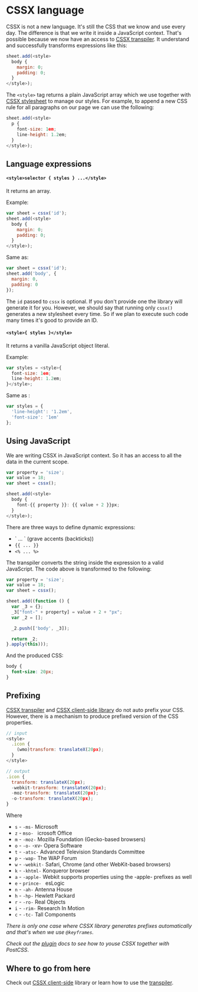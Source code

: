 # CSSX language

CSSX is not a new language. It's still the CSS that we know and use every day. The difference is that we write it inside a JavaScript context. That's possible because we now have an access to [CSSX transpiler](https://github.com/krasimir/cssx/tree/master/packages/cssx-transpiler). It understand and successfully transforms expressions like this:

```js
sheet.add(<style>
  body {
    margin: 0;
    padding: 0;
  }
</style>);
```

The `<style>` tag returns a plain JavaScript array which we use together with [CSSX stylesheet](https://github.com/krasimir/cssx/tree/master/packages/cssx#stylesheet-api) to manage our styles. For example, to append a new CSS rule for all paragraphs on our page we can use the following:

```js
sheet.add(<style>
  p {
    font-size: 1em;
    line-height: 1.2em;
  }
</style>);
```

## Language expressions

#### `<style>selector { styles } ...</style>`

It returns an array.

Example:

```js
var sheet = cssx('id');
sheet.add(<style>
  body {
    margin: 0;
    padding: 0;
  }
</style>);
```

Same as:

```js
var sheet = cssx('id');
sheet.add('body', {
  margin: 0,
  padding: 0
});
```

The `id` passed to `cssx` is optional. If you don't provide one the library will generate it for you. However, we should say that running only `cssx()` generates a new stylesheet every time. So if we plan to execute such code many times it's good to provide an ID.

#### `<style>{ styles }</style>`

It returns a vanilla JavaScript object literal.

Example:

```js
var styles = <style>{
  font-size: 1em;
  line-height: 1.2em;
}</style>;
```

Same as :

```js
var styles = {
  'line-height': '1.2em',
  'font-size': '1em'
};
```

## Using JavaScript

We are writing CSSX in JavaScript context. So it has an access to all the data in the current scope.

```js
var property = 'size';
var value = 18;
var sheet = cssx();

sheet.add(<style>
  body {
    font-{{ property }}: {{ value + 2 }}px;
  }
</style>);
```

There are three ways to define dynamic expressions:

* &#96; ... &#96; (grave accents (backticks))
* `{{ ... }}`
* `<% ... %>`

The transpiler converts the string inside the expression to a valid JavaScript. The code above is transformed to the following:

```js
var property = 'size';
var value = 18;
var sheet = cssx();

sheet.add((function () {
  var _3 = {};
  _3["font-" + property] = value + 2 + "px";
  var _2 = [];

  _2.push(['body', _3]);

  return _2;
}.apply(this)));
```

And the produced CSS:

```css
body {
  font-size: 20px;
}
```

## Prefixing

[CSSX transpiler](https://github.com/krasimir/cssx/tree/master/packages/cssx-transpiler) and [CSSX client-side library](https://github.com/krasimir/cssx/tree/master/packages/cssx) do not auto prefix your CSS. However, there is a mechanism to produce prefixed version of the CSS properties.

```js
// input
<style>
  .icon {
    (wmo)transform: translateX(20px);
  }
</style>

// output
.icon {
  transform: translateX(20px);
  -webkit-transform: translateX(20px);
  -moz-transform: translateX(20px);
  -o-transform: translateX(20px);
}
```

Where 

* `s` - `-ms-` Microsoft
* `z` - `mso- ` icrosoft Office
* `m` - `-moz-` Mozilla Foundation (Gecko-based browsers)
* `o` - `-o-`  -xv- Opera Software
* `t` - `-atsc-` Advanced Television Standards Committee
* `p` - `-wap-` The WAP Forum
* `w` - `-webkit-` Safari, Chrome (and other WebKit-based browsers)
* `k` - `-khtml-` Konqueror browser
* `a` - `-apple-` Webkit supports properties using the -apple- prefixes as well
* `e` - `prince- ` esLogic
* `n` - `-ah-` Antenna House
* `h` - `-hp-` Hewlett Packard
* `r` - `-ro-` Real Objects
* `i` - `-rim-` Research In Motion
* `c` - `-tc-` Tall Components

*There is only one case where CSSX library generates prefixes automatically and that's when we use `@keyframes`.*

*Check out the [plugin](./plugins.md) docs to see how to youse CSSX together with PostCSS*.

## Where to go from here

Check out [CSSX client-side](https://github.com/krasimir/cssx/tree/master/packages/cssx) library or learn how to use the [transpiler](https://github.com/krasimir/cssx/tree/master/packages/cssx-transpiler).
